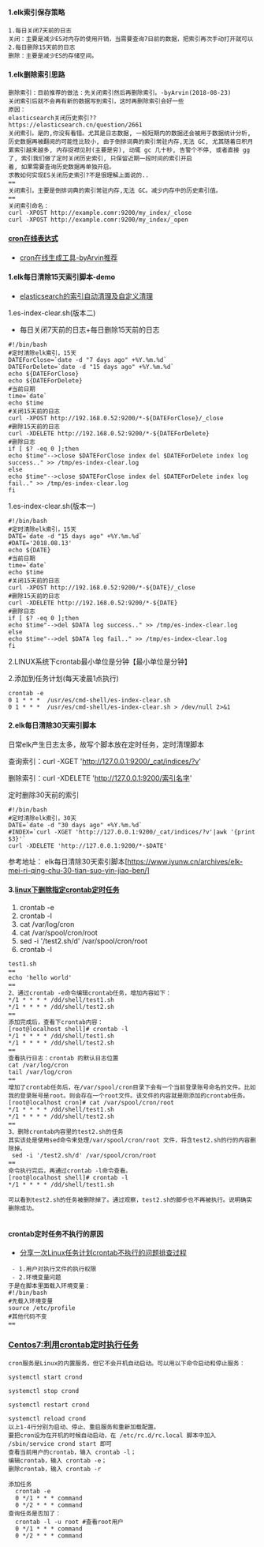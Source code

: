 #### 1.elk索引保存策略
```
1.每日关闭7天前的日志
关闭：主要是减少ES对内存的使用开销，当需要查询7日前的数据，把索引再次手动打开就可以
2.每日删除15天前的日志
删除：主要是减少ES的存储空间。
```
#### 1.elk删除索引思路
```
删除索引：目前推荐的做法：先关闭索引然后再删除索引。-byArvin(2018-08-23)
关闭索引后就不会再有新的数据写到索引，这时再删除索引会好一些
原因：
elasticsearch关闭历史索引??
https://elasticsearch.cn/question/2661
关闭索引。是的,你没有看错。尤其是日志数据, 一般短期内的数据还会被用于数据统计分析, 历史数据再被翻阅的可能性比较小, 由于倒排词典的索引常驻内存,无法 GC, 尤其随着日积月累索引越来越多, 内存捉襟见肘(主要是穷), 动辄 gc 几十秒, 告警个不停, 或者直接 gg 了, 索引我们做了定时关闭历史索引, 只保留近期一段时间的索引开启
着, 如果需要查询历史数据再单独开启。
求教如何实现ES关闭历史索引?不是很理解上面说的..
==
关闭索引，主要是倒排词典的索引常驻内存,无法 GC。减少内存中的历史索引值。
==
关闭索引命名：
curl -XPOST http://example.comr:9200/my_index/_close
curl -XPOST http://example.comr:9200/my_index/_open

```
#### [cron在线表达式](http://cron.qqe2.com/)
- [cron在线生成工具-byArvin推荐](http://cron.qqe2.com/)

#### 1.elk每日清除15天索引脚本-demo
- [elasticsearch的索引自动清理及自定义清理](https://www.cnblogs.com/vijayfly/p/6763127.html)

1.es-index-clear.sh(版本二)
- 每日关闭7天前的日志+每日删除15天前的日志

```
#!/bin/bash
#定时清除elk索引，15天
DATEForClose=`date -d "7 days ago" +%Y.%m.%d`
DATEForDelete=`date -d "15 days ago" +%Y.%m.%d`
echo ${DATEForClose}
echo ${DATEForDelete}
#当前日期
time=`date`
echo $time
#关闭15天前的日志
curl -XPOST http://192.168.0.52:9200/*-${DATEForClose}/_close
#删除15天前的日志
curl -XDELETE http://192.168.0.52:9200/*-${DATEForDelete}
#删除日志
if [ $? -eq 0 ];then
echo $time"-->close $DATEForClose index del $DATEForDelete index log success.." >> /tmp/es-index-clear.log
else
echo $time"-->close $DATEForClose index del $DATEForDelete index log fail.." >> /tmp/es-index-clear.log
fi

```
1.es-index-clear.sh(版本一)
```
#!/bin/bash
#定时清除elk索引，15天
DATE=`date -d "15 days ago" +%Y.%m.%d`
#DATE='2018.08.13'
echo ${DATE}
#当前日期
time=`date`
echo $time
#关闭15天前的日志
curl -XPOST http://192.168.0.52:9200/*-${DATE}/_close
#删除15天前的日志
curl -XDELETE http://192.168.0.52:9200/*-${DATE}
#删除日志
if [ $? -eq 0 ];then
echo $time"-->del $DATA log success.." >> /tmp/es-index-clear.log
else
echo $time"-->del $DATA log fail.." >> /tmp/es-index-clear.log
fi
```
2.LINUX系统下crontab最小单位是分钟【最小单位是分钟】

2.添加到任务计划(每天凌晨1点执行)
```
crontab -e
0 1 * * *  /usr/es/cmd-shell/es-index-clear.sh
0 1 * * *  /usr/es/cmd-shell/es-index-clear.sh > /dev/null 2>&1
```

#### 2.elk每日清除30天索引脚本

日常elk产生日志太多，故写个脚本放在定时任务，定时清理脚本

查询索引：curl -XGET 'http://127.0.0.1:9200/_cat/indices/?v'

删除索引：curl -XDELETE 'http://127.0.0.1:9200/索引名字'

定时删除30天前的索引
```
#!/bin/bash
#定时清除elk索引，30天
DATE=`date -d "30 days ago" +%Y.%m.%d`
#INDEX=`curl -XGET 'http://127.0.0.1:9200/_cat/indices/?v'|awk '{print $3}'`
curl -XDELETE 'http://127.0.0.1:9200/*-$DATE'
```
参考地址：
elk每日清除30天索引脚本[https://www.iyunw.cn/archives/elk-mei-ri-qing-chu-30-tian-suo-yin-jiao-ben/]



#### 3.[linux下删除指定crontab定时任务](https://blog.csdn.net/ivnetware/article/details/51246871)
1. crontab -e
2. crontab -l
3. cat /var/log/cron
4. cat /var/spool/cron/root
5. sed -i '/test2.sh/d' /var/spool/cron/root 
6. crontab -l

```
test1.sh
==
echo 'hello world'
==
2、通过crontab -e命令编辑crontab任务，增加内容如下：
*/1 * * * * /dd/shell/test1.sh
*/1 * * * * /dd/shell/test2.sh
==
添加完成后，查看下crontab内容：
[root@localhost shell]# crontab -l
*/1 * * * * /dd/shell/test1.sh
*/1 * * * * /dd/shell/test2.sh
==
查看执行日志：crontab 的默认日志位置
cat /var/log/cron
tail /var/log/cron
==
增加了crontab任务后，在/var/spool/cron目录下会有一个当前登录账号命名的文件。比如我的登录账号是root。则会存在一个root文件。该文件的内容就是刚添加的crontab任务。
[root@localhost cron]# cat /var/spool/cron/root 
*/1 * * * * /dd/shell/test1.sh
*/1 * * * * /dd/shell/test2.sh
==
3、删除crontab内容里的test2.sh的任务
其实该处是使用sed命令来处理/var/spool/cron/root 文件，将含test2.sh的行的内容删除掉。
 sed -i '/test2.sh/d' /var/spool/cron/root 
==
命令执行完后，再通过crontab -l命令查看。
[root@localhost shell]# crontab -l
*/1 * * * * /dd/shell/test1.sh

可以看到test2.sh的任务被删除掉了。通过观察，test2.sh的脚步也不再被执行。说明确实删除成功。


```
#### crontab定时任务不执行的原因
- [分享一次Linux任务计划crontab不执行的问题排查过程](https://zhangge.net/5093.html)

```
 - 1.用户对执行文件的执行权限
 - 2.环境变量问题
于是在脚本里面载入环境变量：
#!/bin/bash
#先载入环境变量
source /etc/profile
#其他代码不变
==
```

### [Centos7:利用crontab定时执行任务](https://www.cnblogs.com/ihuangjianxin/p/7837193.html)
```
cron服务是Linux的内置服务，但它不会开机自动启动。可以用以下命令启动和停止服务：

systemctl start crond

systemctl stop crond

systemctl restart crond

systemctl reload crond
以上1-4行分别为启动、停止、重启服务和重新加载配置。
要把cron设为在开机的时候自动启动，在 /etc/rc.d/rc.local 脚本中加入 /sbin/service crond start 即可
查看当前用户的crontab，输入 crontab -l；
编辑crontab，输入 crontab -e；
删除crontab，输入 crontab -r

添加任务
  crontab -e
  0 */1 * * * command
  0 */2 * * * command
查询任务是否加了：
  crontab -l -u root #查看root用户
  0 */1 * * * command
  0 */2 * * * command
```
